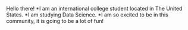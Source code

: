 Hello there!
*I am an international college student located in The United States.
*I am studying Data Science. 
*I am so excited to be in this community, it is going to be a lot of fun!
